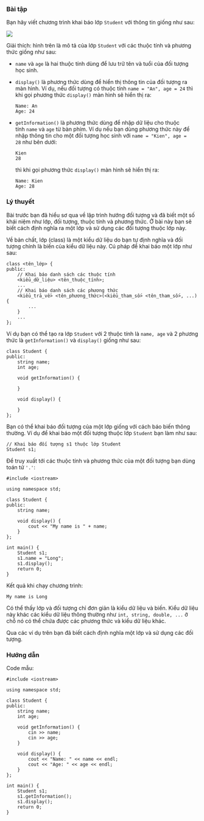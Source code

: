 ### Bài tập

Bạn hãy viết chương trình khai báo lớp `Student` với thông tin giống như sau:

![](https://codelearn.io/Media/Default/Users/TuanLQ7/Cpp_OOP/Cpp_OOP_Class2.png)

Giải thích: hình trên là mô tả của lớp `Student` với các thuộc tính và phương thức giống như sau:

-   `name` và `age` là hai thuộc tính dùng để lưu trữ tên và tuổi của đối tượng học sinh.
-   `display()` là phương thức dùng để hiển thị thông tin của đối tượng ra màn hình. Ví dụ, nếu đối tượng có thuộc tính `name = "An", age = 24` thì khi gọi phương thức `display()` màn hình sẽ hiển thị ra:

    ```
    Name: An
    Age: 24
    ```

-   `getInformation()` là phương thức dùng để nhập dữ liệu cho thuộc tính `name` và `age` từ bàn phím. Ví dụ nếu bạn dùng phương thức này để nhập thông tin cho một đối tượng học sinh với `name = "Kien", age = 28` như bên dưới:

    ```
    Kien
    28​
    ```

    thì khi gọi phương thức `display()` màn hình sẽ hiển thị ra:

    ```
    Name: Kien
    Age: 28
    ```

### Lý thuyết

Bài trước bạn đã hiểu sơ qua về lập trình hướng đối tượng và đã biết một số khái niệm như lớp, đối tượng, thuộc tính và phương thức. Ở bài này bạn sẽ biết cách định nghĩa ra một lớp và sử dụng các đối tượng thuộc lớp này.

Về bản chất, lớp (class) là một kiểu dữ liệu do bạn tự định nghĩa và đối tượng chính là biến của kiểu dữ liệu này. Cú pháp để khai báo một lớp như sau:

```
class <tên_lớp> {
public:
	// Khai báo danh sách các thuộc tính
	<kiểu_dữ_liệu> <tên_thuộc_tính>;
	...
	// Khai báo danh sách các phương thức
	<kiểu_trả_về> <tên_phương_thức>(<kiểu_tham_số> <tên_tham_số>, ...) {
		...
	}
	...
};
```

Ví dụ bạn có thể tạo ra lớp `Student` với 2 thuộc tính là `name, age` và 2 phương thức là `getInformation()` và `display()` giống như sau:

```
class Student {
public:
    string name;
    int age;

    void getInformation() {

    }

    void display() {

    }
};
```

Bạn có thể khai báo đối tượng của một lớp giống với cách báo biến thông thường. Ví dụ để khai báo một đối tượng thuộc lớp `Student` bạn làm như sau:

```
// Khai báo đối tượng s1 thuộc lớp Student
Student s1;
```

Để truy xuất tới các thuộc tính và phương thức của một đối tượng bạn dùng toán tử `'.'`:

```
#include <iostream>

using namespace std;

class Student {
public:
    string name;

    void display() {
        cout << "My name is " + name;
    }
};

int main() {
    Student s1;
    s1.name = "Long";
    s1.display();
    return 0;
}
```

Kết quả khi chạy chương trình:

```
My name is Long

```

Có thể thấy lớp và đối tượng chỉ đơn giản là kiểu dữ liệu và biến. Kiểu dữ liệu này khác các kiểu dữ liệu thông thường như `int, string, double, ...` ở chỗ nó có thể chứa được các phương thức và kiểu dữ liệu khác.

Qua các ví dụ trên bạn đã biết cách định nghĩa một lớp và sử dụng các đối tượng.

### Hướng dẫn

Code mẫu:

```
#include <iostream>

using namespace std;

class Student {
public:
    string name;
    int age;

    void getInformation() {
        cin >> name;
        cin >> age;
    }

    void display() {
        cout << "Name: " << name << endl;
        cout << "Age: " << age << endl;
    }
};

int main() {
    Student s1;
    s1.getInformation();
    s1.display();
    return 0;
}
```